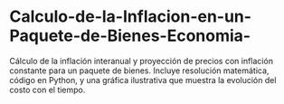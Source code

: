 # Calculo-de-la-Inflacion-en-un-Paquete-de-Bienes-Economia-
Cálculo de la inflación interanual y proyección de precios con inflación constante para un paquete de bienes. Incluye resolución matemática, código en Python, y una gráfica ilustrativa que muestra la evolución del costo con el tiempo.
